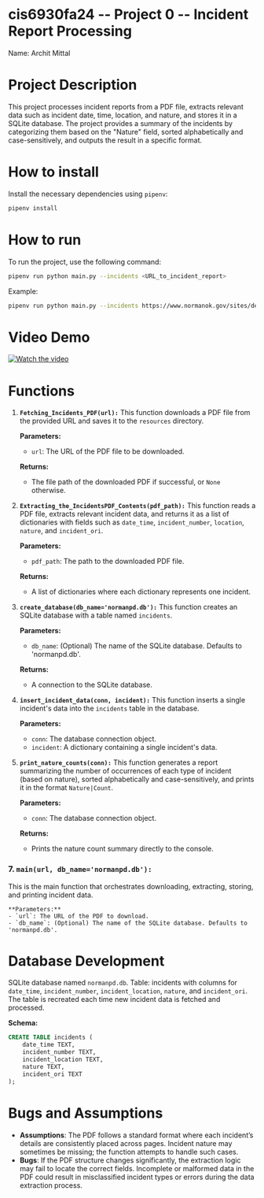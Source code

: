 # cis6930fa24 -- Project 0 -- Incident Report Processing

Name: Archit Mittal 

# Project Description 
This project processes incident reports from a PDF file, extracts relevant data such as incident date, time, location, and nature, and stores it in a SQLite database. The project provides a summary of the incidents by categorizing them based on the "Nature" field, sorted alphabetically and case-sensitively, and outputs the result in a specific format.

# How to install
Install the necessary dependencies using `pipenv`:
```bash
pipenv install
```

# How to run
To run the project, use the following command:

```bash
pipenv run python main.py --incidents <URL_to_incident_report>
```

Example:
```bash
pipenv run python main.py --incidents https://www.normanok.gov/sites/default/files/documents/2024-08/2024-08-09_daily_incident_summary.pdf
```

# Video Demo 
[![Watch the video](https://lh3.googleusercontent.com/pw/AP1GczNlNM-FeNkXhuDQLX0aoj6SOHn5hwJVj3ufng5VCG_GyU-2LzzKP2JAE_Pf2T24LMBGYhPYfCO_ELt9aAupGMd8qDqsRVec8_XjsMP1EdWkdfk826RUagm9ac_DssHp79BiBWijyKSrkBKXJbAFGkbR0g=w1163-h653-s-no-gm?authuser=1)](https://drive.google.com/file/d/1sv67F4T72bHF_RxwowXfBpeMEwzntbbJ/view?usp=sharing)


# Functions

 1. **`Fetching_Incidents_PDF(url):`**
   This function downloads a PDF file from the provided URL and saves it to the `resources` directory.

    **Parameters:**
    - `url`: The URL of the PDF file to be downloaded.

    **Returns:**
    - The file path of the downloaded PDF if successful, or `None` otherwise.

2. **`Extracting_the_IncidentsPDF_Contents(pdf_path):`**
   This function reads a PDF file, extracts relevant incident data, and returns it as a list of dictionaries with fields such as `date_time`, `incident_number`, `location`, `nature`, and `incident_ori`.

    **Parameters:**
    - `pdf_path`: The path to the downloaded PDF file.

    **Returns:**
    - A list of dictionaries where each dictionary represents one incident.


 3. **`create_database(db_name='normanpd.db'):`**
   This function creates an SQLite database with a table named `incidents`.

    **Parameters:**
    - `db_name`: (Optional) The name of the SQLite database. Defaults to 'normanpd.db'.

    **Returns:**
    - A connection to the SQLite database.

 5. **`insert_incident_data(conn, incident):`**
   This function inserts a single incident's data into the `incidents` table in the database.

    **Parameters:**
    - `conn`: The database connection object.
    - `incident`: A dictionary containing a single incident's data.

 6. **`print_nature_counts(conn):`**
   This function generates a report summarizing the number of occurrences of each type of incident (based on nature), sorted alphabetically and case-sensitively, and prints it in the format `Nature|Count`.

    **Parameters:**
    - `conn`: The database connection object.

    **Returns:**
    - Prints the nature count summary directly to the console.

### 7. **`main(url, db_name='normanpd.db'):`**
   This is the main function that orchestrates downloading, extracting, storing, and printing incident data.

    **Parameters:**
    - `url`: The URL of the PDF to download.
    - `db_name`: (Optional) The name of the SQLite database. Defaults to 'normanpd.db'.

# Database Development
SQLite database named `normanpd.db`.
Table: incidents with columns for `date_time`, `incident_number`, `incident_location`, `nature`, and `incident_ori`.
The table is recreated each time new incident data is fetched and processed.

**Schema:**
```sql
CREATE TABLE incidents (
    date_time TEXT,
    incident_number TEXT,
    incident_location TEXT,
    nature TEXT,
    incident_ori TEXT
);
```
# Bugs and Assumptions
* **Assumptions**:
    The PDF follows a standard format where each incident’s details are consistently placed across pages.
    Incident nature may sometimes be missing; the function attempts to handle such cases.
* **Bugs**:
    If the PDF structure changes significantly, the extraction logic may fail to locate the correct fields.
    Incomplete or malformed data in the PDF could result in misclassified incident types or errors during the data extraction process.
